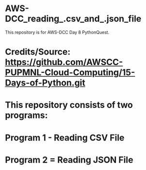 # AWS-DCC_reading_.csv_and_.json_file
This repository is for AWS-DCC Day 8 PythonQuest.
#
# Credits/Source: https://github.com/AWSCC-PUPMNL-Cloud-Computing/15-Days-of-Python.git
#
# This repository consists of two programs: 
# Program 1 - Reading CSV File
# Program 2 = Reading JSON File
